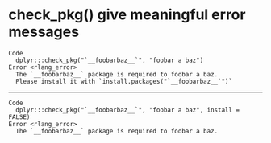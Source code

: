 # check_pkg() give meaningful error messages

    Code
      dplyr:::check_pkg("`__foobarbaz__`", "foobar a baz")
    Error <rlang_error>
      The `__foobarbaz__` package is required to foobar a baz.
      Please install it with `install.packages("`__foobarbaz__`")`

---

    Code
      dplyr:::check_pkg("`__foobarbaz__`", "foobar a baz", install = FALSE)
    Error <rlang_error>
      The `__foobarbaz__` package is required to foobar a baz.

